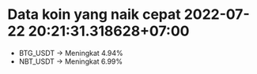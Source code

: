# Data koin yang naik cepat 2022-07-22 20:21:31.318628+07:00

* BTG_USDT -> Meningkat 4.94%
* NBT_USDT -> Meningkat 6.99%
